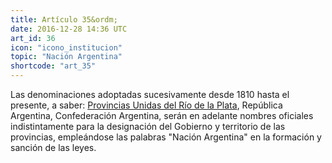 ```yaml
---
title: Artículo 35&ordm;
date: 2016-12-28 14:36 UTC
art_id: 36
icon: "icono_institucion"
topic: "Nación Argentina"
shortcode: "art_35"
---
```

Las denominaciones adoptadas sucesivamente desde 1810 hasta el presente, a saber: [Provincias Unidas del Río de la Plata](http://es.wikipedia.org/wiki/Provincias_Unidas_del_R%C3%ADo_de_la_Plata), República Argentina, Confederación Argentina, serán en adelante nombres oficiales indistintamente para la designación del Gobierno y territorio de las provincias, empleándose las palabras "Nación Argentina" en la formación y sanción de las leyes.
